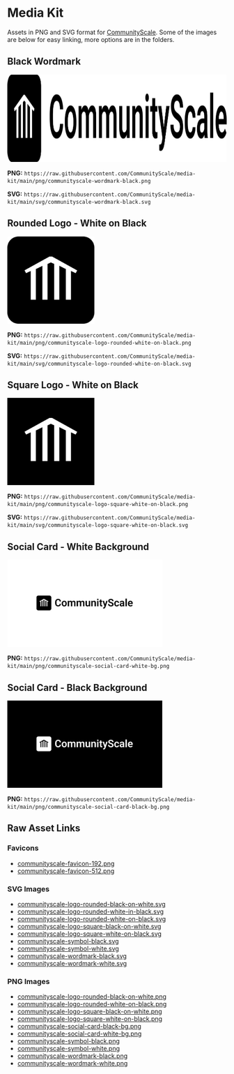 # Media Kit

Assets in PNG and SVG format for [CommunityScale](https://communityscale.com/). Some of the images are below for easy linking, more options are in the folders.

## Black Wordmark
<img src="png/communityscale-wordmark-black.png" alt="CommunityScale Wordmark Black" height="200">

**PNG:** `https://raw.githubusercontent.com/CommunityScale/media-kit/main/png/communityscale-wordmark-black.png`

**SVG:** `https://raw.githubusercontent.com/CommunityScale/media-kit/main/svg/communityscale-wordmark-black.svg`

## Rounded Logo - White on Black
<img src="png/communityscale-logo-rounded-white-on-black.png" alt="CommunityScale Logo Rounded White on Black" height="200">

**PNG:** `https://raw.githubusercontent.com/CommunityScale/media-kit/main/png/communityscale-logo-rounded-white-on-black.png`

**SVG:** `https://raw.githubusercontent.com/CommunityScale/media-kit/main/svg/communityscale-logo-rounded-white-on-black.svg`

## Square Logo - White on Black
<img src="png/communityscale-logo-square-white-on-black.png" alt="CommunityScale Logo Square White on Black" height="200">

**PNG:** `https://raw.githubusercontent.com/CommunityScale/media-kit/main/png/communityscale-logo-square-white-on-black.png`

**SVG:** `https://raw.githubusercontent.com/CommunityScale/media-kit/main/svg/communityscale-logo-square-white-on-black.svg`

## Social Card - White Background
<img src="png/communityscale-social-card-white-bg.png" alt="CommunityScale Social Card White Background" height="200">

**PNG:** `https://raw.githubusercontent.com/CommunityScale/media-kit/main/png/communityscale-social-card-white-bg.png`

## Social Card - Black Background
<img src="png/communityscale-social-card-black-bg.png" alt="CommunityScale Social Card Black Background" height="200">

**PNG:** `https://raw.githubusercontent.com/CommunityScale/media-kit/main/png/communityscale-social-card-black-bg.png`

## Raw Asset Links

### Favicons
- [communityscale-favicon-192.png](https://raw.githubusercontent.com/CommunityScale/media-kit/main/favicon/communityscale-favicon-192.png)
- [communityscale-favicon-512.png](https://raw.githubusercontent.com/CommunityScale/media-kit/main/favicon/communityscale-favicon-512.png)

### SVG Images
- [communityscale-logo-rounded-black-on-white.svg](https://raw.githubusercontent.com/CommunityScale/media-kit/main/svg/communityscale-logo-rounded-black-on-white.svg)
- [communityscale-logo-rounded-white-in-black.svg](https://raw.githubusercontent.com/CommunityScale/media-kit/main/svg/communityscale-logo-rounded-white-in-black.svg)
- [communityscale-logo-rounded-white-on-black.svg](https://raw.githubusercontent.com/CommunityScale/media-kit/main/svg/communityscale-logo-rounded-white-on-black.svg)
- [communityscale-logo-square-black-on-white.svg](https://raw.githubusercontent.com/CommunityScale/media-kit/main/svg/communityscale-logo-square-black-on-white.svg)
- [communityscale-logo-square-white-on-black.svg](https://raw.githubusercontent.com/CommunityScale/media-kit/main/svg/communityscale-logo-square-white-on-black.svg)
- [communityscale-symbol-black.svg](https://raw.githubusercontent.com/CommunityScale/media-kit/main/svg/communityscale-symbol-black.svg)
- [communityscale-symbol-white.svg](https://raw.githubusercontent.com/CommunityScale/media-kit/main/svg/communityscale-symbol-white.svg)
- [communityscale-wordmark-black.svg](https://raw.githubusercontent.com/CommunityScale/media-kit/main/svg/communityscale-wordmark-black.svg)
- [communityscale-wordmark-white.svg](https://raw.githubusercontent.com/CommunityScale/media-kit/main/svg/communityscale-wordmark-white.svg)

### PNG Images
- [communityscale-logo-rounded-black-on-white.png](https://raw.githubusercontent.com/CommunityScale/media-kit/main/png/communityscale-logo-rounded-black-on-white.png)
- [communityscale-logo-rounded-white-on-black.png](https://raw.githubusercontent.com/CommunityScale/media-kit/main/png/communityscale-logo-rounded-white-on-black.png)
- [communityscale-logo-square-black-on-white.png](https://raw.githubusercontent.com/CommunityScale/media-kit/main/png/communityscale-logo-square-black-on-white.png)
- [communityscale-logo-square-white-on-black.png](https://raw.githubusercontent.com/CommunityScale/media-kit/main/png/communityscale-logo-square-white-on-black.png)
- [communityscale-social-card-black-bg.png](https://raw.githubusercontent.com/CommunityScale/media-kit/main/png/communityscale-social-card-black-bg.png)
- [communityscale-social-card-white-bg.png](https://raw.githubusercontent.com/CommunityScale/media-kit/main/png/communityscale-social-card-white-bg.png)
- [communityscale-symbol-black.png](https://raw.githubusercontent.com/CommunityScale/media-kit/main/png/communityscale-symbol-black.png)
- [communityscale-symbol-white.png](https://raw.githubusercontent.com/CommunityScale/media-kit/main/png/communityscale-symbol-white.png)
- [communityscale-wordmark-black.png](https://raw.githubusercontent.com/CommunityScale/media-kit/main/png/communityscale-wordmark-black.png)
- [communityscale-wordmark-white.png](https://raw.githubusercontent.com/CommunityScale/media-kit/main/png/communityscale-wordmark-white.png)


